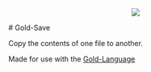 <p align="center">
     <img src="https://raw.githubusercontent.com/Colack/Gold/main/src/Gold-JS/Gold-Loader/modules/images/Release/Gold-Small.png" />
</p>
# Gold-Save

Copy the contents of one file to another.

Made for use with the [Gold-Language](https://github.com/Colack/Gold)
